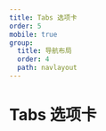 ```yaml
---
title: Tabs 选项卡
order: 5
mobile: true
group:
  title: 导航布局
  order: 4
  path: navlayout
---
```


# Tabs 选项卡

<code src="../demo/Tabs.tsx"></code>
<API src="../src/Tabs.tsx"></API>
